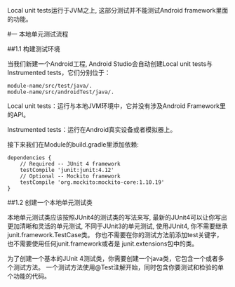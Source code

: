 Local unit tests运行于JVM之上, 这部分测试并不能测试Android framework里面的功能。

#一 本地单元测试流程

##1.1 构建测试环境

当我们新建一个Android工程, Android Studio会自动创建Local unit tests与Instrumented tests，它们分别位于：
```
module-name/src/test/java/.
module-name/src/androidTest/java/.
```
Local unit tests：运行与本地JVM环境中，它并没有涉及Android Framework里的API。

Instrumented tests：运行在Android真实设备或者模拟器上。

接下来我们在Module的build.gradle里添加依赖:
```
dependencies {
    // Required -- JUnit 4 framework
    testCompile 'junit:junit:4.12'
    // Optional -- Mockito framework
    testCompile 'org.mockito:mockito-core:1.10.19'
}
```

##1.2 创建一个本地单元测试类

本地单元测试类应该按照JUnit4的测试类的写法来写, 最新的JUnit4可以让你写出更加清晰和灵活的单元测试, 不同于JUnit3的单元测试, 使用JUnit4, 你不需要继承junit.framework.TestCase类。
你也不需要在你的测试方法前添加test关键字，也不需要使用任何junit.framework或者是 junit.extensions包中的类。

为了创建一个基本的JUnit 4测试类，你需要创建一个java类，它包含一个或者多个测试方法。 一个测试方法使用@Test注解开始，同时包含你要测试和检验的单个功能的代码。

